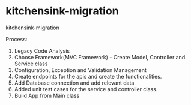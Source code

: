 # kitchensink-migration
kitchensink-migration

Process:
1. Legacy Code Analysis
2. Choose Framework(MVC Framework) - Create Model, Controller and Service class
3. Configuration, Exception and Validation Management
4. Create endpoints for the apis and create the functionalities.
5. Add Database connection and add relevant data
6. Added unit test cases for the service and controller class.
7. Build App from Main class
